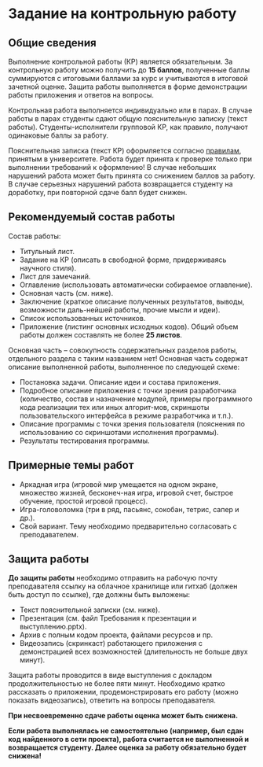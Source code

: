 # **Задание на контрольную работу**
## Общие сведения
Выполнение контрольной работы (КР) является обязательным. За контрольную работу можно получить до **15 баллов**, полученные баллы суммируются с итоговыми баллами за курс и учитываются в итоговой зачетной оценке. Защита работы выполняется в форме демонстрации работы приложения и ответов на вопросы. 

Контрольная работа выполняется индивидуально или в парах. В случае работы в парах студенты сдают общую пояснительную записку (текст работы). Студенты-исполнители групповой КР, как правило, получают одинаковые баллы за работу.

Пояснительная записка (текст КР) оформляется согласно  [правилам](https://narfu.ru/university/structure/faq/12718/322509/), принятым в университете. Работа будет принята к проверке только при выполнении требований к оформлению! В случае небольших нарушений работа может быть принята со снижением баллов за работу. В случае серьезных нарушений работа возвращается студенту на доработку, при повторной сдаче балл будет снижен.

## Рекомендуемый состав работы

Состав работы:
* 	Титульный лист.
*  	Задание на КР (описать в свободной форме, придерживаясь научного стиля).
* 	Лист для замечаний.
* 	Оглавление (использовать автоматически собираемое оглавление).
* 	Основная часть (см. ниже).
* 	Заключение (краткое описание полученных результатов, выводы, возможности даль-нейшей работы, прочие мысли и идеи).
* 	Список использованных источников.
* 	Приложение (листинг основных исходных кодов).
Общий объем работы должен составлять не более **25 листов**.

Основная часть – совокупность содержательных разделов работы, отдельного раздела с таким названием нет! Основная часть содержат описание выполненной работы, выполненное по следующей схеме:
*  	Постановка задачи. Описание идеи и состава приложения.
*  	Подробное описание приложения с точки зрения разработчика (количество, состав и назначение модулей, примеры программного кода реализации тех или иных алгорит-мов, скриншоты пользовательского интерфейса в режиме разработчика и т.п.).
*  	Описание программы с точки зрения пользователя (пояснения по использованию со скриншотами исполнения программы).
* 	Результаты тестирования программы.
  
## Примерные темы работ
*  	Аркадная игра (игровой мир умещается на одном экране, множество жизней, бесконеч-ная игра, игровой счет, быстрое обучение, простой игровой процесс).
* 	Игра-головоломка (три в ряд, пасьянс, сокобан, тетрис, сапер и др.).
*  	Свой вариант.
Тему необходимо предварительно согласовать с преподавателем.

## Защита работы

**До защиты работы** необходимо отправить на рабочую почту преподавателя ссылку на облачное хранилище или гитхаб (должен быть доступ по ссылке), где должны быть выложены:
*    Текст пояснительной записки (см. ниже).
*    Презентация (см. файл Требования к презентации и выступлению.pptx).
*    Архив с полным кодом проекта, файлами ресурсов и пр.
*    Видеозапись (скринкаст) работающего приложения с демонстрацией всех возможностей (длительность не больше двух минут).

Защита работы проводится в виде выступления с докладом продолжительностью не более пяти минут. Необходимо кратко рассказать о приложении, продемонстрировать его работу (можно показать видеозапись), ответить на вопросы преподавателя.

**При несвоевременно сдаче работы оценка может быть снижена.**

**Если работа выполнялась не самостоятельно (например, был сдан код найденного в сети проекта), работа считается не выполненной и возвращается студенту. Далее оценка за работу обязательно будет снижена!**
